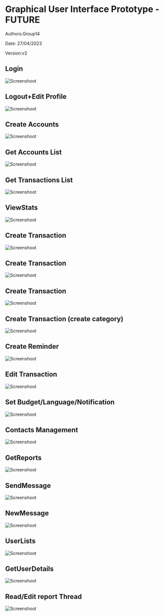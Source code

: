 # Graphical User Interface Prototype  - FUTURE

Authors:Group14

Date: 27/04/2023

Version:v2
   


## Login
![Screenshoot](V2/EZWalletGUI-04.png)

## Logout+Edit Profile
![Screenshoot](V2/EZWalletGUI-23.png)

## Create Accounts
![Screenshoot](V2/EZWalletGUI-12.png)
## Get Accounts List
![Screenshoot](V2/EZWalletGUI-07.png)

## Get Transactions List
![Screenshoot](V2/EZWalletGUI-08.png)


##  ViewStats
![Screenshoot](V2/EZWalletGUI-03.png)


## Create Transaction
![Screenshoot](V2/EZWalletGUI-10.png)


## Create Transaction
![Screenshoot](V2/EZWalletGUI-13.png)

## Create Transaction
![Screenshoot](V2/EZWalletGUI-14.png)

## Create Transaction (create category)
![Screenshoot](V2/EZWalletGUI-11.png)

## Create Reminder
![Screenshoot](V2/EZWalletGUI-15.png)

## Edit Transaction
![Screenshoot](V2/EZWalletGUI-18.png)

## Set Budget/Language/Notification
![Screenshoot](V2/EZWalletGUI-17.png)

## Contacts Management
![Screenshoot](V2/EZWalletGUI-16.png)

## GetReports
![Screenshoot](V2/EZWalletGUI-01.png)

## SendMessage
![Screenshoot](V2/EZWalletGUI-02.png)

## NewMessage
![Screenshoot](V2/EZWalletGUI-27.png)

## UserLists
![Screenshoot](V2/EZWalletGUI-22.png)

## GetUserDetails
![Screenshoot](V2/EZWalletGUI-21.png)

## Read/Edit report Thread
![Screenshoot](V2/EZWalletGUI-28.png)







